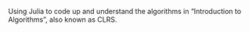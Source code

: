 Using Julia to code up and understand the algorithms in “Introduction to Algorithms”, also known as CLRS.
